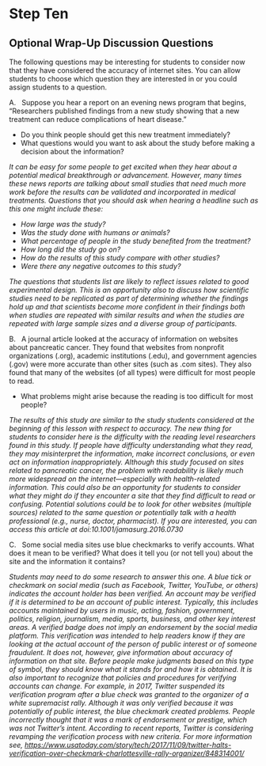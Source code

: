 # Step Ten

## **Optional Wrap-Up Discussion Questions**

The following questions may be interesting for students to consider now that they have considered the accuracy of internet sites. You can allow students to choose which question they are interested in or you could assign students to a question.

A.&nbsp;&nbsp; Suppose you hear a report on an evening news program that begins, “Researchers published findings from a new study showing that a new treatment can reduce complications of heart disease.”
- Do you think people should get this new treatment immediately?
- What questions would you want to ask about the study before making a decision about the information?

*It can be easy for some people to get excited when they hear about a potential medical breakthrough or advancement. However, many times these news reports are talking about small studies that need much more work before the results can be validated and incorporated in medical treatments. Questions that you should ask when hearing a headline such as this one might include these:*
- *How large was the study?*
- *Was the study done with humans or animals?*
- *What percentage of people in the study benefited from the treatment?*
- *How long did the study go on?*
- *How do the results of this study compare with other studies?*
- *Were there any negative outcomes to this study?*

*The questions that students list are likely to reflect issues related to good experimental design. This is an opportunity also to discuss how scientific studies need to be replicated as part of determining whether the findings hold up and that scientists become more confident in their findings both when studies are repeated with similar results and when the studies are repeated with large sample sizes and a diverse group of participants.*

B.&nbsp;&nbsp; A journal article looked at the accuracy of information on websites about pancreatic cancer. They found that websites from nonprofit organizations (.org), academic institutions (.edu), and government agencies (.gov) were more accurate than other sites (such as .com sites). They also found that many of the websites (of all types) were difficult for most people to read.
- What problems might arise because the reading is too difficult for most people?

*The results of this study are similar to the study students considered at the beginning of this lesson with respect to accuracy. The new thing for students to consider here is the difficulty with the reading level researchers found in this study. If people have difficulty understanding what they read, they may misinterpret the information, make incorrect conclusions, or even act on information inappropriately. Although this study focused on sites related to pancreatic cancer, the problem with readability is likely much more widespread on the internet—especially with health-related information. This could also be an opportunity for students to consider what they might do if they encounter a site that they find difficult to read or confusing. Potential solutions could be to look for other websites (multiple sources) related to the same question or potentially talk with a health professional (e.g., nurse, doctor, pharmacist). If you are interested, you can access this article at doi:10.1001/jamasurg.2016.0730*

C.&nbsp;&nbsp; Some social media sites use blue checkmarks to verify accounts. What does it mean to be verified? What does it tell you (or not tell you) about the site and the information it contains?

*Students may need to do some research to answer this one. A blue tick or checkmark on social media (such as Facebook, Twitter, YouTube, or others) indicates the account holder has been verified. An account may be verified if it is determined to be an account of public interest. Typically, this includes accounts maintained by users in music, acting, fashion, government, politics, religion, journalism, media, sports, business, and other key interest areas. A verified badge does not imply an endorsement by the social media platform. This verification was intended to help readers know if they are looking at the actual account of the person of public interest or of someone fraudulent. It does not, however, give information about accuracy of information on that site. Before people make judgments based on this type of symbol, they should know what it stands for and how it is obtained. It is also important to recognize that policies and procedures for verifying accounts can change. For example, in 2017, Twitter suspended its verification program after a blue check was granted to the organizer of a white supremacist rally. Although it was only verified because it was potentially of public interest, the blue checkmark created problems. People incorrectly thought that it was a mark of endorsement or prestige, which was not Twitter’s intent. According to recent reports, Twitter is considering revamping the verification process with new criteria. For more information see, https://www.usatoday.com/story/tech/2017/11/09/twitter-halts-verification-over-checkmark-charlottesville-rally-organizer/848314001/*